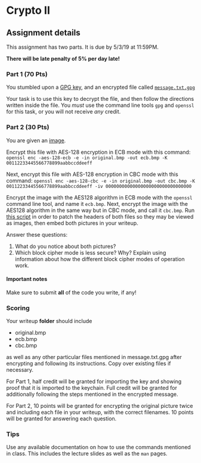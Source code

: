 # Crypto II

## Assignment details

This assignment has two parts. It is due by 5/3/19 at 11:59PM.

**There will be late penalty of 5% per day late!**

### Part 1 (70 Pts)

You stumbled upon a [GPG key](key.asc), and an encrypted file called
[`message.txt.gpg`](message.txt.gpg)

Your task is to use this key to decrypt the file, and then follow the directions
written inside the file. You *must* use the command line tools `gpg` and
`openssl` for this task, or you will not receive *any* credit.

### Part 2 (30 Pts)

You are given an [image](original.bmp).

Encrypt this file with AES-128 encryption in ECB mode with this command:
`openssl enc -aes-128-ecb -e -in original.bmp -out ecb.bmp -K 00112233445566778899aabbccddeeff`

Next, encrypt this file with AES-128 encryption in CBC mode with this command:
`openssl enc -aes-128-cbc -e -in original.bmp -out cbc.bmp -K 00112233445566778899aabbccddeeff -iv 00000000000000000000000000000000`

Encrypt the image with the AES128 algorithm in ECB mode with the `openssl`
command line tool, and name it `ecb.bmp`. Next, encrypt the image with the
AES128 algorithm in the same way but in CBC mode, and call it `cbc.bmp`. Run
[this script](fix.sh) in order to patch the headers of both files so
they may be viewed as images, then embed both pictures in your writeup.

Answer these questions:

1. What do you notice about both pictures?
2. Which block cipher mode is less secure? Why? Explain using information about
   how the different block cipher modes of operation work.

#### Important notes

Make sure to submit **all** of the code you write, if any!

### Scoring

Your writeup **folder** should include

* original.bmp
* ecb.bmp
* cbc.bmp

as well as any other particular files mentioned in message.txt.gpg after
encrypting and following its instructions. Copy over existing files if
necessary.

For Part 1, half credit will be granted for importing the key and showing proof
that it is imported to the keychain. Full credit will be granted for
additionally following the steps mentioned in the encrypted message.

For Part 2, 10 points will be granted for encrypting the original picture twice
and including each file in your writeup, with the correct filenames. 10 points
will be granted for answering each question.

### Tips

Use any available documentation on how to use the commands mentioned in class.
This includes the lecture slides as well as the `man` pages.
